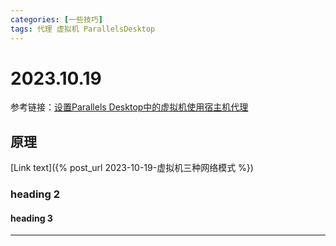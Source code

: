 ```yaml
---
categories: [一些技巧]
tags: 代理 虚拟机 ParallelsDesktop
---
```

# 2023.10.19
参考链接：[设置Parallels Desktop中的虚拟机使用宿主机代理](https://blog.csdn.net/u011195398/article/details/85791354)
## 原理

[Link text]({% post_url 2023-10-19-虚拟机三种网络模式 %})

### heading 2
#### heading 3
***